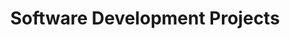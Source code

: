 ---
layout: projects
title: Software Development Projects 
description: >-
    ...

name: Software Development
---